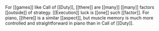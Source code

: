For [[games]] like Call of [[Duty]], [[there]] are [[many]] [[many]] factors [[outside]] of strategy. [[Execution]] luck is [[one]] such [[factor]]. For piano, [[there]] is a similar [[aspect]], but muscle memory is much more controlled and straightforward in piano than in Call of [[Duty]]. 